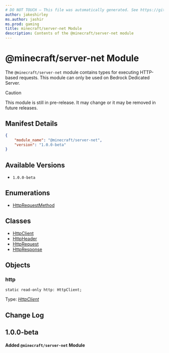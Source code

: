 ```yaml
---
# DO NOT TOUCH — This file was automatically generated. See https://github.com/mojang/minecraftapidocsgenerator to modify descriptions, examples, etc.
author: jakeshirley
ms.author: jashir
ms.prod: gaming
title: minecraft/server-net Module
description: Contents of the @minecraft/server-net module
---
```

# @minecraft/server-net Module

The `@minecraft/server-net` module contains types for executing HTTP-based requests. This module can only be used on Bedrock Dedicated Server.

> [!CAUTION]
> This module is still in pre-release.  It may change or it may be removed in future releases.

## Manifest Details
```json
{
    "module_name": "@minecraft/server-net",
    "version": "1.0.0-beta"
}
```

## Available Versions
- `1.0.0-beta`

## Enumerations
- [HttpRequestMethod](HttpRequestMethod.md)

## Classes
- [HttpClient](HttpClient.md)
- [HttpHeader](HttpHeader.md)
- [HttpRequest](HttpRequest.md)
- [HttpResponse](HttpResponse.md)

## Objects
  
### **http**
`static read-only http: HttpClient;`

Type: [*HttpClient*](HttpClient.md)

## Change Log
## 1.0.0-beta
#### Added `@minecraft/server-net` Module